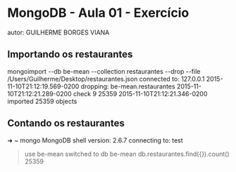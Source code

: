 # MongoDB - Aula 01 - Exercício
autor: GUILHERME BORGES VIANA

## Importando os restaurantes

mongoimport --db be-mean --collection restaurantes --drop --file /Users/Guilherme/Desktop/restaurantes.json 
connected to: 127.0.0.1
2015-11-10T21:12:19.569-0200 dropping: be-mean.restaurantes
2015-11-10T21:12:21.289-0200 check 9 25359
2015-11-10T21:12:21.346-0200 imported 25359 objects

## Contando os restaurantes

➜  ~  mongo
MongoDB shell version: 2.6.7
connecting to: test
> use be-mean
switched to db be-mean
> db.restaurantes.find({}).count()
25359
